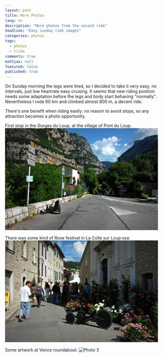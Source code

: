 ```yaml
---
layout: post
title: More Photos
lang: en
description: "More photos from the second ride"
headline: "Easy sunday ride images"
categories: photos
tags: 
  - photos
  - trike
comments: true
mathjax: null
featured: false
published: true
---
```


On Sunday morning the legs were tired, so I decided to take it very easy, no intervals, just low 
heartrate easy cruising. It seems that new riding position needs some adaptation before the legs
and body start behaving "normally". Nevertheless I rode 60 km and climbed almost 800 m, a decent ride.

There's one benefit when riding easily: no reason to avoid stops, so any attraction becomes a photo opportunity.

First stop in the Gorges du Loup, at the village of Pont du Loup.
![Photo 1](/images/2016May/IMG_0124.jpg)

There was some kind of Rose festival in La Colle sur Loup:ssa:
![Photo 2](/images/2016May/IMG_0125.jpg)

Some artwork at Vence roundabout:
![Photo 3](/images/2016May/IMG_0129.jpg)
